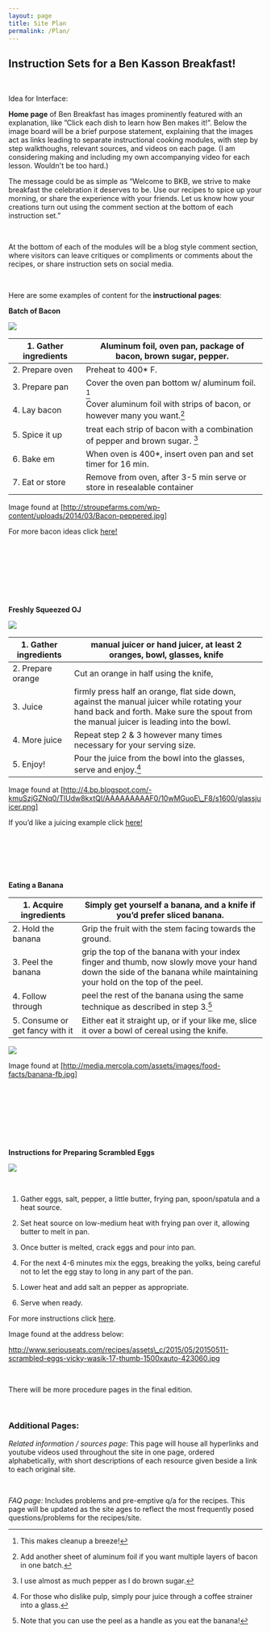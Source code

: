```yaml
---
layout: page
title: Site Plan
permalink: /Plan/
---
```


**Instruction Sets for a Ben Kasson Breakfast!**
------------------------------------------------

 

Idea for Interface:

**Home page** of Ben Breakfast has images prominently featured with an
explanation, like ”Click each dish to learn how Ben makes it!”. Below the image
board will be a brief purpose statement, explaining that the images act as links
leading to separate instructional cooking modules, with step by step
walkthoughs, relevant sources, and videos on each page. (I am considering making
and including my own accompanying video for each lesson. Wouldn't be too hard.)

The message could be as simple as “Welcome to BKB, we strive to make breakfast
the celebration it deserves to be. Use our recipes to spice up your morning, or
share the experience with your friends. Let us know how your creations turn out
using the comment section at the bottom of each instruction set.”

 

At the bottom of each of the modules will be a blog style comment section, where
visitors can leave critiques or compliments or comments about the recipes, or
share instruction sets on social media.

 

Here are some examples of content for the **instructional pages**:

**Batch of Bacon**

![](http://stroupefarms.com/wp-content/uploads/2014/03/Bacon-peppered.jpg)

| 1. Gather ingredients | Aluminum foil, oven pan, package of bacon, brown sugar, pepper.              |
|-----------------------|------------------------------------------------------------------------------|
| 2. Prepare oven       | Preheat to 400\* F.                                                          |
| 3. Prepare pan        | Cover the oven pan bottom w/ aluminum foil. [^1]                             |
| 4. Lay bacon          | Cover aluminum foil with strips of bacon, or however many you want.[^2]      |
| 5. Spice it up        | treat each strip of bacon with a combination of pepper and brown sugar. [^3] |
| 6. Bake em            | When oven is 400\*, insert oven pan and set timer for 16 min.                |
| 7. Eat or store       | Remove from oven, after 3-5 min serve or store in resealable container       |

[^1]: This makes cleanup a breeze!

[^2]: Add another sheet of aluminum foil if you want multiple layers of bacon in
one batch.

[^3]: I use almost as much pepper as I do brown sugar.

Image found at
[http://stroupefarms.com/wp-content/uploads/2014/03/Bacon-peppered.jpg]

For more bacon ideas click
[here!](http://www.epicurious.com/recipes/food/views/maple-and-black-pepper-bacon-350874)

 

 

 

 

**Freshly Squeezed OJ**

![](http://4.bp.blogspot.com/-kmuSzjGZNq0/TlUdw8kxtQI/AAAAAAAAAF0/10wMGuoE_F8/s1600/glassjuicer.png)

| 1. Gather ingredients | manual juicer or hand juicer, at least 2 oranges, bowl, glasses, knife                                                                                                               |
|-----------------------|--------------------------------------------------------------------------------------------------------------------------------------------------------------------------------------|
| 2. Prepare orange     | Cut an orange in half using the knife,                                                                                                                                               |
| 3. Juice              | firmly press half an orange, flat side down, against the manual juicer while rotating your hand back and forth. Make sure the spout from the manual juicer is leading into the bowl. |
| 4. More juice         | Repeat step 2 & 3 however many times necessary for your serving size.                                                                                                                |
| 5. Enjoy!             | Pour the juice from the bowl into the glasses, serve and enjoy.[^4]                                                                                                                  |

[^4]: For those who dislike pulp, simply pour juice through a coffee strainer
into a glass.

Image found at
[http://4.bp.blogspot.com/-kmuSzjGZNq0/TlUdw8kxtQI/AAAAAAAAAF0/10wMGuoE\_F8/s1600/glassjuicer.png]

If you’d like a juicing example click
[here!](https://www.youtube.com/watch?v=g4EMKn2O_7g)

 

 

 

**Eating a Banana**

| 1. Acquire ingredients          | Simply get yourself a banana, and a knife if you’d prefer sliced banana.                                                                                               |
|---------------------------------|------------------------------------------------------------------------------------------------------------------------------------------------------------------------|
| 2. Hold the banana              | Grip the fruit with the stem facing towards the ground.                                                                                                                |
| 3. Peel the banana              | grip the top of the banana with your index finger and thumb, now slowly move your hand down the side of the banana while maintaining your hold on the top of the peel. |
| 4. Follow through               | peel the rest of the banana using the same technique as described in step 3.[^5]                                                                                       |
| 5. Consume or get fancy with it | Either eat it straight up, or if your like me, slice it over a bowl of cereal using the knife.                                                                         |

[^5]: Note that you can use the peel as a handle as you eat the banana!

![](http://media.mercola.com/assets/images/food-facts/banana-fb.jpg)

Image found at [http://media.mercola.com/assets/images/food-facts/banana-fb.jpg]

 

 

 

 

**Instructions for Preparing Scrambled Eggs**

![](http://www.seriouseats.com/recipes/assets_c/2015/05/20150511-scrambled-eggs-vicky-wasik-17-thumb-1500xauto-423060.jpg)

 

1.  Gather eggs, salt, pepper, a little butter, frying pan, spoon/spatula and a
    heat source.

2.  Set heat source on low-medium heat with frying pan over it, allowing butter
    to melt in pan.

3.  Once butter is melted, crack eggs and pour into pan.

4.  For the next 4-6 minutes mix the eggs, breaking the yolks, being careful not
    to let the egg stay to long in any part of the pan.

5.  Lower heat and add salt an pepper as appropriate.

6.  Serve when ready.

For more instructions click [here](https://www.youtube.com/watch?v=PUP7U5vTMM0).

Image found at the address below:

http://www.seriouseats.com/recipes/assets\_c/2015/05/20150511-scrambled-eggs-vicky-wasik-17-thumb-1500xauto-423060.jpg

 

There will be more procedure pages in the final edition.

 

### Additional Pages:

*Related information / sources page*: This page will house all hyperlinks and
youtube videos used throughout the site in one page, ordered alphabetically,
with short descriptions of each resource given beside a link to each original
site.

 

*FAQ page:* Includes problems and pre-emptive q/a for the recipes. This page
will be updated as the site ages to reflect the most frequently posed
questions/problems for the recipes/site.
